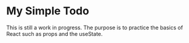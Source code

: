 # My Simple Todo
This is still a work in progress.
The purpose is to practice the basics of React such as props and the useState.
